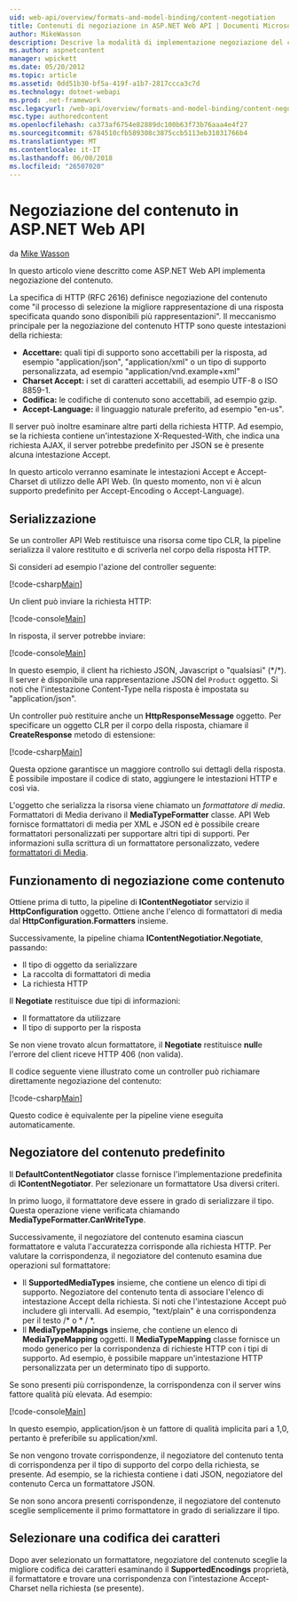 ```yaml
---
uid: web-api/overview/formats-and-model-binding/content-negotiation
title: Contenuti di negoziazione in ASP.NET Web API | Documenti Microsoft
author: MikeWasson
description: Descrive la modalità di implementazione negoziazione del contenuto HTTP in ASP.NET Web API.
ms.author: aspnetcontent
manager: wpickett
ms.date: 05/20/2012
ms.topic: article
ms.assetid: 0dd51b30-bf5a-419f-a1b7-2817ccca3c7d
ms.technology: dotnet-webapi
ms.prod: .net-framework
msc.legacyurl: /web-api/overview/formats-and-model-binding/content-negotiation
msc.type: authoredcontent
ms.openlocfilehash: ca373af6754e82889dc100b63f73b76aaa4e4f27
ms.sourcegitcommit: 6784510cfb589308c3875ccb5113eb31031766b4
ms.translationtype: MT
ms.contentlocale: it-IT
ms.lasthandoff: 06/08/2018
ms.locfileid: "26507020"
---
```

<a name="content-negotiation-in-aspnet-web-api"></a>Negoziazione del contenuto in ASP.NET Web API
====================
da [Mike Wasson](https://github.com/MikeWasson)

In questo articolo viene descritto come ASP.NET Web API implementa negoziazione del contenuto.

La specifica di HTTP (RFC 2616) definisce negoziazione del contenuto come "il processo di selezione la migliore rappresentazione di una risposta specificata quando sono disponibili più rappresentazioni". Il meccanismo principale per la negoziazione del contenuto HTTP sono queste intestazioni della richiesta:

- **Accettare:** quali tipi di supporto sono accettabili per la risposta, ad esempio "application/json", "application/xml" o un tipo di supporto personalizzata, ad esempio &quot;application/vnd.example+xml&quot;
- **Charset Accept:** i set di caratteri accettabili, ad esempio UTF-8 o ISO 8859-1.
- **Codifica:** le codifiche di contenuto sono accettabili, ad esempio gzip.
- **Accept-Language:** il linguaggio naturale preferito, ad esempio "en-us".

Il server può inoltre esaminare altre parti della richiesta HTTP. Ad esempio, se la richiesta contiene un'intestazione X-Requested-With, che indica una richiesta AJAX, il server potrebbe predefinito per JSON se è presente alcuna intestazione Accept.

In questo articolo verranno esaminate le intestazioni Accept e Accept-Charset di utilizzo delle API Web. (In questo momento, non vi è alcun supporto predefinito per Accept-Encoding o Accept-Language).

## <a name="serialization"></a>Serializzazione

Se un controller API Web restituisce una risorsa come tipo CLR, la pipeline serializza il valore restituito e di scriverla nel corpo della risposta HTTP.

Si consideri ad esempio l'azione del controller seguente:

[!code-csharp[Main](content-negotiation/samples/sample1.cs)]

Un client può inviare la richiesta HTTP:

[!code-console[Main](content-negotiation/samples/sample2.cmd)]

In risposta, il server potrebbe inviare:

[!code-console[Main](content-negotiation/samples/sample3.cmd)]

In questo esempio, il client ha richiesto JSON, Javascript o "qualsiasi" (\*/\*). Il server è disponibile una rappresentazione JSON del `Product` oggetto. Si noti che l'intestazione Content-Type nella risposta è impostata su &quot;application/json&quot;.

Un controller può restituire anche un **HttpResponseMessage** oggetto. Per specificare un oggetto CLR per il corpo della risposta, chiamare il **CreateResponse** metodo di estensione:

[!code-csharp[Main](content-negotiation/samples/sample4.cs)]

Questa opzione garantisce un maggiore controllo sui dettagli della risposta. È possibile impostare il codice di stato, aggiungere le intestazioni HTTP e così via.

L'oggetto che serializza la risorsa viene chiamato un *formattatore di media*. Formattatori di Media derivano il **MediaTypeFormatter** classe. API Web fornisce formattatori di media per XML e JSON ed è possibile creare formattatori personalizzati per supportare altri tipi di supporti. Per informazioni sulla scrittura di un formattatore personalizzato, vedere [formattatori di Media](media-formatters.md).

## <a name="how-content-negotiation-works"></a>Funzionamento di negoziazione come contenuto

Ottiene prima di tutto, la pipeline di **IContentNegotiator** servizio il **HttpConfiguration** oggetto. Ottiene anche l'elenco di formattatori di media dal **HttpConfiguration.Formatters** insieme.

Successivamente, la pipeline chiama **IContentNegotiatior.Negotiate**, passando:

- Il tipo di oggetto da serializzare
- La raccolta di formattatori di media
- La richiesta HTTP

Il **Negotiate** restituisce due tipi di informazioni:

- Il formattatore da utilizzare
- Il tipo di supporto per la risposta

Se non viene trovato alcun formattatore, il **Negotiate** restituisce **null**e l'errore del client riceve HTTP 406 (non valida).

Il codice seguente viene illustrato come un controller può richiamare direttamente negoziazione del contenuto:

[!code-csharp[Main](content-negotiation/samples/sample5.cs)]

Questo codice è equivalente per la pipeline viene eseguita automaticamente.

## <a name="default-content-negotiator"></a>Negoziatore del contenuto predefinito

Il **DefaultContentNegotiator** classe fornisce l'implementazione predefinita di **IContentNegotiator**. Per selezionare un formattatore Usa diversi criteri.

In primo luogo, il formattatore deve essere in grado di serializzare il tipo. Questa operazione viene verificata chiamando **MediaTypeFormatter.CanWriteType**.

Successivamente, il negoziatore del contenuto esamina ciascun formattatore e valuta l'accuratezza corrisponde alla richiesta HTTP. Per valutare la corrispondenza, il negoziatore del contenuto esamina due operazioni sul formattatore:

- Il **SupportedMediaTypes** insieme, che contiene un elenco di tipi di supporto. Negoziatore del contenuto tenta di associare l'elenco di intestazione Accept della richiesta. Si noti che l'intestazione Accept può includere gli intervalli. Ad esempio, "text/plain" è una corrispondenza per il testo /\* o \* / \*.
- Il **MediaTypeMappings** insieme, che contiene un elenco di **MediaTypeMapping** oggetti. Il **MediaTypeMapping** classe fornisce un modo generico per la corrispondenza di richieste HTTP con i tipi di supporto. Ad esempio, è possibile mappare un'intestazione HTTP personalizzata per un determinato tipo di supporto.

Se sono presenti più corrispondenze, la corrispondenza con il server wins fattore qualità più elevata. Ad esempio:

[!code-console[Main](content-negotiation/samples/sample6.cmd)]

In questo esempio, application/json è un fattore di qualità implicita pari a 1,0, pertanto è preferibile su application/xml.

Se non vengono trovate corrispondenze, il negoziatore del contenuto tenta di corrispondenza per il tipo di supporto del corpo della richiesta, se presente. Ad esempio, se la richiesta contiene i dati JSON, negoziatore del contenuto Cerca un formattatore JSON.

Se non sono ancora presenti corrispondenze, il negoziatore del contenuto sceglie semplicemente il primo formattatore in grado di serializzare il tipo.

## <a name="selecting-a-character-encoding"></a>Selezionare una codifica dei caratteri

Dopo aver selezionato un formattatore, negoziatore del contenuto sceglie la migliore codifica dei caratteri esaminando il **SupportedEncodings** proprietà, il formattatore e trovare una corrispondenza con l'intestazione Accept-Charset nella richiesta (se presente).
